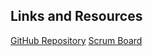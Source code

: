 ## Links and Resources

[GitHub Repository](https://github.com/annikaliao/gacc_reunion)
[Scrum Board]()